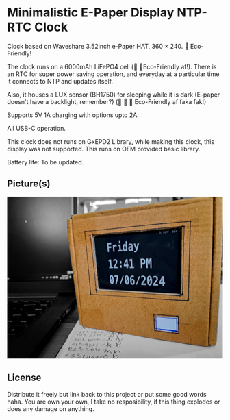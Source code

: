 
# Minimalistic E-Paper Display NTP-RTC Clock

Clock based on Waveshare 3.52inch e-Paper HAT, 360 × 240. :leaves: Eco-Friendly!

The clock runs on a 6000mAh LiFePO4 cell (:leaves: :leaves:Eco-Friendly af!). There is an RTC for super power saving operation, and everyday at a particular time it connects to NTP and updates itself. 

Also, it houses a LUX sensor (BH1750) for sleeping while it is dark (E-paper doesn't have a backlight, remember?) (:leaves: :leaves: :leaves: Eco-Friendly af faka fak!)

Supports 5V 1A charging with options upto 2A.

All USB-C operation.

This clock does not runs on GxEPD2 Library, while making this clock, this display was not supported. This runs on OEM provided basic library.

Battery life: To be updated.
## Picture(s)

![Clock](https://github.com/KamadoTanjiro-beep/E-Paper-Display-NTP-Clock/blob/main/epdClock.jpg)


## License

Distribute it freely but link back to this project or put some good words haha. You are own your own, I take no resposibility, if this thing explodes or does any damage on anything.

